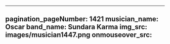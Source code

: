 ------
pagination_pageNumber: 1421
musician_name: Oscar
band_name: Sundara Karma
img_src: images/musician1447.png
onmouseover_src: 
------